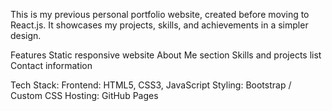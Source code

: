 This is my previous personal portfolio website, created before moving to React.js. It showcases my projects, skills, and achievements in a simpler design.

Features
Static responsive website
About Me section
Skills and projects list
Contact information

Tech Stack: 
Frontend: HTML5, CSS3, JavaScript
Styling: Bootstrap / Custom CSS
Hosting: GitHub Pages
